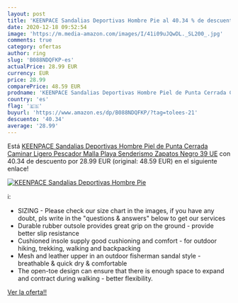```yaml
---
layout: post
title: 'KEENPACE Sandalias Deportivas Hombre Pie al 40.34 % de descuento'
date: 2020-12-18 09:52:54
image: 'https://m.media-amazon.com/images/I/41i09uJQwDL._SL200_.jpg'
comments: true
category: ofertas
author: ring
slug: 'B088NDQFKP-es'
actualPrice: 28.99 EUR
currency: EUR
price: 28.99
comparePrice: 48.59 EUR
prodname: 'KEENPACE Sandalias Deportivas Hombre Piel de Punta Cerrada Caminar Ligero Pescador Malla Playa Senderismo Zapatos Negro 39 UE'
country: 'es'
flag: '🇪🇸'
buyurl: 'https://www.amazon.es/dp/B088NDQFKP/?tag=tolees-21'
descuento: '40.34'
average: '28.99'
---
```


Está [KEENPACE Sandalias Deportivas Hombre Piel de Punta Cerrada Caminar Ligero Pescador Malla Playa Senderismo Zapatos Negro 39 UE](https://www.amazon.es/dp/B088NDQFKP/?tag=tolees-21) con 40.34 de descuento por 28.99 EUR (original: 48.59 EUR) en el siguiente enlace!

[![KEENPACE Sandalias Deportivas Hombre Pie](https://m.media-amazon.com/images/I/41i09uJQwDL._SL200_.jpg)](https://www.amazon.es/dp/B088NDQFKP/?tag=tolees-21)

ℹ️:

- SIZING - Please check our size chart in the images, if you have any doubt, pls write in the "questions & answers" below to get our services
- Durable rubber outsole provides great grip on the ground - provide better slip resistance
- Cushioned insole supply good cushioning and comfort - for outdoor hiking, trekking, walking and backpacking
- Mesh and leather upper in an outdoor fisherman sandal style - breathable & quick dry & comfortable
- The open-toe design can ensure that there is enough space to expand and contract during walking - better flexibility.

[Ver la oferta!!](https://www.amazon.es/dp/B088NDQFKP/?tag=tolees-21)
